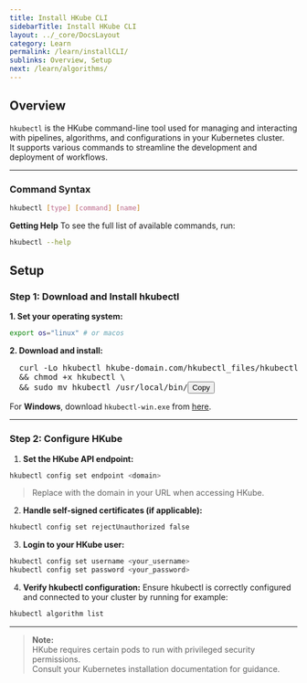 ```yaml
---
title: Install HKube CLI
sidebarTitle: Install HKube CLI
layout: ../_core/DocsLayout
category: Learn
permalink: /learn/installCLI/
sublinks: Overview, Setup
next: /learn/algorithms/
---
```


## Overview
`hkubectl` is the HKube command-line tool used for managing and interacting with pipelines, algorithms, and configurations in your Kubernetes cluster.  
It supports various commands to streamline the development and deployment of workflows.

---

### Command Syntax
```bash
hkubectl [type] [command] [name]
```
**Getting Help**
To see the full list of available commands, run:
```bash
hkubectl --help
```

## Setup
### Step 1: Download and Install hkubectl
**1. Set your operating system:**
```bash
export os="linux" # or macos
```
**2. Download and install:**
<pre class="bash" id="bashCode">
  curl -Lo hkubectl hkube-domain.com/hkubectl_files/hkubectl-${os} \
  && chmod +x hkubectl \
  && sudo mv hkubectl /usr/local/bin/<button id="copyBtn" onclick="copyToClipboard('bashCode')" class="copy-btn">Copy</button>
</pre>

<p>For <strong>Windows</strong>, download <code>hkubectl-win.exe</code> from   <a id="windowsLink" href="https://hkube-domain.com/hkubectl_files/hkubectl-win.exe">here</a>.</p>


---

### Step 2: Configure HKube
1. **Set the HKube API endpoint:**
```bash
hkubectl config set endpoint <domain>
```
> Replace <domain> with the domain in your URL when accessing HKube.
2. **Handle self-signed certificates (if applicable):**
```bash
hkubectl config set rejectUnauthorized false
```
3. **Login to your HKube user:**
```bash
hkubectl config set username <your_username>
hkubectl config set password <your_password>
```
4. **Verify hkubectl configuration:** Ensure hkubectl is correctly configured and connected to your cluster by running for example:
```bash
hkubectl algorithm list
```

---

> **Note:**  
> HKube requires certain pods to run with privileged security permissions.  
> Consult your Kubernetes installation documentation for guidance.

<script>
  document.addEventListener('DOMContentLoaded', function () {
    var fullUrl = window.location.href;
    var learnIndex = fullUrl.indexOf('/learn');
    var serverUrl = learnIndex !== -1 ? fullUrl.substring(0, learnIndex) : window.location.origin;

    var bashCodeElement = document.getElementById('bashCode');
    if (bashCodeElement) {
      var updatedCode = bashCodeElement.innerHTML.replace(/hkube-domain\.com/g, serverUrl);
      bashCodeElement.innerHTML = updatedCode;
    }

    var windowsLink = document.getElementById('windowsLink');
    if (windowsLink) {
      windowsLink.href = windowsLink.href.replace(/^https?:\/\/hkube-domain\.com/, serverUrl);
    }
  });
</script>



<script>
  function copyToClipboard(elementId) {
    var code = document.getElementById(elementId);
    var copyButton = document.getElementById("copyBtn");

    copyButton.textContent = "";

    var range = document.createRange();
    range.selectNode(code);
    window.getSelection().removeAllRanges();
    window.getSelection().addRange(range);

    try {
      document.execCommand("copy");
      copyButton.textContent = "Copied!";

      setTimeout(function() {
        copyButton.textContent = "Copy";
      }, 300);

    } catch (err) {
      copyButton.textContent = "Copy";
      console.error("Unable to copy code", err);
    }
    window.getSelection().removeAllRanges();
  }
</script>